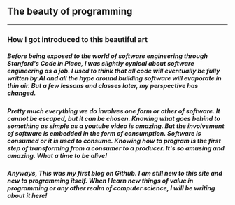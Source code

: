 ## The beauty of programming 



---

### How I got introduced to this beautiful art
##### Before being exposed to the world of software engineering through Stanford's Code in Place, I was slightly cynical about software engineering as a job. I used to think that all code will eventually be fully written by AI and all the hype around building software will evaporate in thin air. But a few lessons and classes later, my perspective has changed.

##### Pretty much everything we do involves one form or other of software. It cannot be escaped, but it can be chosen. Knowing what goes behind to something as simple as a youtube video is amazing. But the involvement of software is embedded in the form of consumption. Software is consumed or it is used to consume. Knowing how to program is the first step of transforming from a consumer to a producer. It's so amusing and amazing. What a time to be alive!

##### Anyways, This was my first blog on Github. I am still new to this site and new to programming itself. When I learn new things of value in programming or any other realm of computer science, I will be writing about it here!




```
